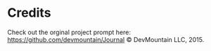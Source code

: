 # Credits
Check out the orginal project prompt here: https://github.com/devmountain/Journal
© DevMountain LLC, 2015.
